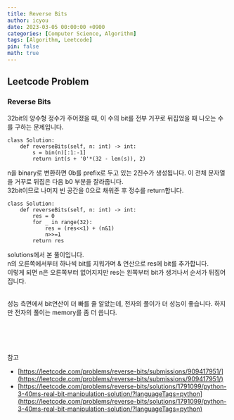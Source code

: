 ```yaml
---
title: Reverse Bits
author: icyou
date: 2023-03-05 00:00:00 +0900
categories: [Computer Science, Algorithm]
tags: [Algorithm, Leetcode]
pin: false
math: true
---
```


## Leetcode Problem

### Reverse Bits
32bit의 양수형 정수가 주어졌을 때, 이 수의 bit를 전부 거꾸로 뒤집었을 때 나오는 수를 구하는 문제입니다.

```
class Solution:
    def reverseBits(self, n: int) -> int:
        s = bin(n)[:1:-1]
        return int(s + '0'*(32 - len(s)), 2)
```
n을 binary로 변환하면 0b를 prefix로 두고 있는 2진수가 생성됩니다. 이 전체 문자열을 거꾸로 뒤집은 다음 b0 부분을 잘라줍니다.  
32bit이므로 나머지 빈 공간을 0으로 채워준 후 정수를 return합니다.

```
class Solution:
    def reverseBits(self, n: int) -> int:
        res = 0
        for _ in range(32):
            res = (res<<1) + (n&1)
            n>>=1
        return res
```
solutions에서 본 풀이입니다.  
n의 오른쪽에서부터 하나씩 bit를 지워가며 & 연산으로 res에 bit를 추가합니다.  
이렇게 되면 n은 오른쪽부터 없어지지만 res는 왼쪽부터 bit가 생겨나서 순서가 뒤집어집니다.  
<br/>

성능 측면에서 bit연산이 더 빠를 줄 알았는데, 전자의 풀이가 더 성능이 좋습니다. 하지만 전자의 풀이는 memory를 좀 더 씁니다.


<br/><br/><br/><br/>
참고 
- [https://leetcode.com/problems/reverse-bits/submissions/909417951/](https://leetcode.com/problems/reverse-bits/submissions/909417951/)
- [https://leetcode.com/problems/reverse-bits/solutions/1791099/python-3-40ms-real-bit-manipulation-solution/?languageTags=python](https://leetcode.com/problems/reverse-bits/solutions/1791099/python-3-40ms-real-bit-manipulation-solution/?languageTags=python)